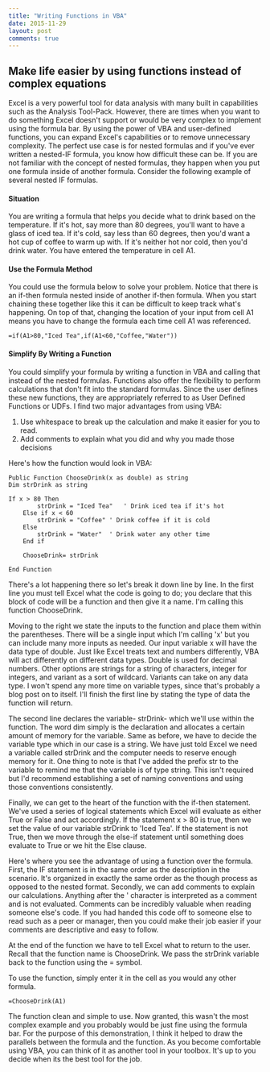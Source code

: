 ```yaml
---
title: "Writing Functions in VBA"
date: 2015-11-29
layout: post
comments: true
---
```


## Make life easier by using functions instead of complex equations

Excel is a very powerful tool for data analysis with many built in capabilities such as the Analysis Tool-Pack.  However, there are times when you want to do something Excel doesn't support or would be very complex to implement using the formula bar.  By using the power of VBA and user-defined functions, you can expand Excel's capabilities or to remove unnecessary complexity. The perfect use case is for nested formulas and if you've ever written a nested-IF formula, you know how difficult these can be.  If you are not familiar with the concept of nested formulas, they happen when you put one formula inside of another formula.  Consider the following example of several nested IF formulas.  

#### Situation
You are writing a formula that helps you decide what to drink based on the temperature.  If it's hot, say more than 80 degrees, you'll want to have a glass of iced tea.  If it's cold, say less than 60 degrees, then you'd want a hot cup of coffee to warm up with.  If it's neither hot nor cold, then you'd drink water. You have entered the temperature in cell A1.  

#### Use the Formula Method 
You could use the formula below to solve your problem.  Notice that there is an if-then formula nested inside of another if-then formula. When you start chaining these together like this it can be difficult to keep track what's happening.  On top of that, changing the location of your input from cell A1 means you have to change the formula each time cell A1 was referenced.

```
=if(A1>80,"Iced Tea",if(A1<60,"Coffee,"Water"))
``` 

#### Simplify By Writing a Function
You could simplify your formula by writing a function in VBA and calling that instead of the nested formulas. Functions also offer the flexibility to perform calculations that don't fit into the standard formulas. Since the user defines these new functions, they are appropriately referred to as User Defined Functions or UDFs. I find two major advantages from using VBA:

1. Use whitespace to break up the calculation and make it easier for you to read. 
2. Add comments to explain what you did and why you made those decisions

Here's how the function would look in VBA: 

```
Public Function ChooseDrink(x as double) as string
Dim strDrink as string

If x > 80 Then
		strDrink = "Iced Tea"	' Drink iced tea if it's hot
	Else if x < 60 
		strDrink = "Coffee"	' Drink coffee if it is cold
	Else
		strDrink = "Water"	' Drink water any other time
	End if
	
	ChooseDrink= strDrink

End Function
```

There's a lot happening there so let's break it down line by line.  In the first line you must tell Excel what the code is going to do; you declare that this block of code will be a function and then give it a name.  I'm calling this function ChooseDrink.  

Moving to the right we state the inputs to the function and place them within the parentheses.  There will be a single input which I'm calling 'x' but you can include many more inputs as needed.  Our input variable x will have the data type of double.  Just like Excel treats text and numbers differently, VBA will act differently on different data types. Double is used for decimal numbers. Other options are strings for a string of characters, integer for integers, and variant as a sort of wildcard.  Variants can take on any data type. I won't spend any more time on variable types, since that's probably a blog post on to itself. I'll finish the first line by stating the type of data the function will return.  

The second line declares the variable- strDrink- which we'll use within the function. The word dim simply is the declaration and allocates a certain amount of memory for the variable. Same as before, we have to decide the variable type which in our case is a string. We have just told Excel we need a variable called strDrink and the computer needs to reserve enough memory for it. One thing to note is that I've added the prefix str to the variable to remind me that the variable is of type string.  This isn't required but I'd recommend establishing a set of naming conventions and using those conventions consistently. 

Finally, we can get to the heart of the function with the if-then statement. We've used a series of logical statements which Excel will evaluate as either True or False and act accordingly.  If the statement x > 80 is true, then we set the value of our variable strDrink to 'Iced Tea'.  If the statement is not True, then we move through the else-if statement until something does evaluate to True or we hit the Else clause.  

Here's where you see the advantage of using a function over the formula.  First, the IF statement is in the same order as the description in the scenario.  It's organized in exactly the same order as the though process as opposed to the nested format. Secondly, we can add comments to explain our calculations.  Anything after the ' character is interpreted as a comment and is not evaluated. Comments can be incredibly valuable when reading someone else's code. If you had handed this code off to someone else to read such as a peer or manager, then you could make their job easier if your comments are descriptive and easy to follow.  

At the end of the function we have to tell Excel what to return to the user.  Recall that the function name is ChooseDrink.  We pass the strDrink variable back to the function using the = symbol.

To use the function, simply enter it in the cell as you would any other formula.

```
=ChooseDrink(A1)
``` 

The function clean and simple to use. Now granted, this wasn't the most complex example and you probably would be just fine using the formula bar. For the purpose of this demonstration, I think it helped to draw the parallels between the formula and the function. As you become comfortable using VBA, you can think of it as another tool in your toolbox.  It's up to you decide when its the best tool for the job. 